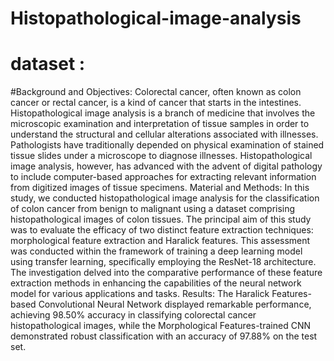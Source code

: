 # Histopathological-image-analysis

# dataset : 
#Background and Objectives: Colorectal cancer, often known as colon cancer or rectal cancer, is a kind of cancer that starts in the intestines. Histopathological image analysis is a branch of medicine that involves the microscopic examination and interpretation of tissue samples in order to understand the structural and cellular alterations associated with illnesses. Pathologists have traditionally depended on physical examination of stained tissue slides under a microscope to diagnose illnesses. Histopathological image analysis, however, has advanced with the advent of digital pathology to include computer-based approaches for extracting relevant information from digitized images of tissue specimens. Material and Methods: In this study, we conducted histopathological image analysis for the classification of colon cancer from benign to malignant using a dataset comprising histopathological images of colon tissues. The principal aim of this study was to evaluate the efficacy of two distinct feature extraction techniques: morphological feature extraction and Haralick features. This assessment was conducted within the framework of training a deep learning model using transfer learning, specifically employing the ResNet-18 architecture. The investigation delved into the comparative performance of these feature extraction methods in enhancing the capabilities of the neural network model for various applications and tasks. Results: The Haralick Features-based Convolutional Neural Network displayed remarkable performance, achieving 98.50% accuracy in classifying colorectal cancer histopathological images, while the Morphological Features-trained CNN demonstrated robust classification with an accuracy of 97.88% on the test set.
